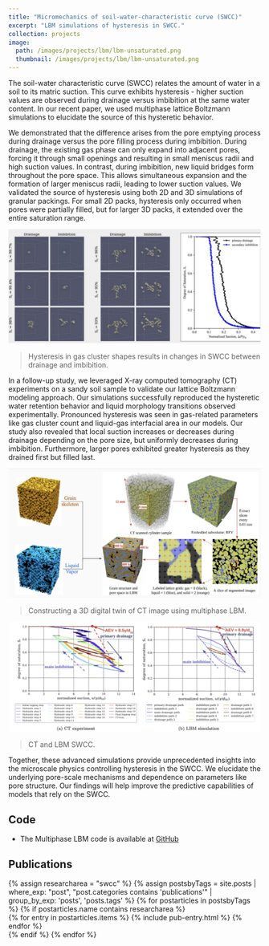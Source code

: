 ```yaml
---
title: "Micromechanics of soil-water-characteristic curve (SWCC)"
excerpt: "LBM simulations of hysteresis in SWCC."
collection: projects
image: 
  path: /images/projects/lbm/lbm-unsaturated.png
  thumbnail: /images/projects/lbm/lbm-unsaturated.png
---
```


The soil-water characteristic curve (SWCC) relates the amount of water in a soil to its matric suction. This curve exhibits hysteresis - higher suction values are observed during drainage versus imbibition at the same water content. In our recent paper, we used multiphase lattice Boltzmann simulations to elucidate the source of this hysteretic behavior.

We demonstrated that the difference arises from the pore emptying process during drainage versus the pore filling process during imbibition. During drainage, the existing gas phase can only expand into adjacent pores, forcing it through small openings and resulting in small meniscus radii and high suction values. In contrast, during imbibition, new liquid bridges form throughout the pore space. This allows simultaneous expansion and the formation of larger meniscus radii, leading to lower suction values. We validated the source of hysteresis using both 2D and 3D simulations of granular packings. For small 2D packs, hysteresis only occurred when pores were partially filled, but for larger 3D packs, it extended over the entire saturation range.

![SWCC LBM](/images/projects/lbm/gas-cluster-hysteresis.png)
> Hysteresis in gas cluster shapes results in changes in SWCC between drainage and imbibition.

In a follow-up study, we leveraged X-ray computed tomography (CT) experiments on a sandy soil sample to validate our lattice Boltzmann modeling approach. Our simulations successfully reproduced the hysteretic water retention behavior and liquid morphology transitions observed experimentally. Pronounced hysteresis was seen in gas-related parameters like gas cluster count and liquid-gas interfacial area in our models. Our study also revealed that local suction increases or decreases during drainage depending on the pore size, but uniformly decreases during imbibition. Furthermore, larger pores exhibited greater hysteresis as they drained first but filled last.

![DigitalTwin LBM-CT](/images/projects/lbm/digital-twin-ct-lbm.png)
> Constructing a 3D digital twin of CT image using multiphase LBM.

![LBM CT SWCC](/images/projects/lbm/lbm-ct-hysteresis.png)
> CT and LBM SWCC.

Together, these advanced simulations provide unprecedented insights into the microscale physics controlling hysteresis in the SWCC. We elucidate the underlying pore-scale mechanisms and dependence on parameters like pore structure. Our findings will help improve the predictive capabilities of models that rely on the SWCC.

## Code
* The Multiphase LBM code is available at [GitHub](https://github.com/geoelements/mcmp-lbm)

## Publications
<!-- Publications filled automatically -->
<div class="publications">
{% assign researcharea = "swcc" %}
{% assign postsbyTags = site.posts | where_exp: "post", "post.categories contains 'publications'" |
group_by_exp:
'posts', 'posts.tags' %}
{% for postarticles in postsbyTags %}
  {% if postarticles.name contains researcharea %}
    <div class="entries-{{ page.entries_layout | default: 'list' }}">
    {% for entry in postarticles.items %}
      {% include pub-entry.html %}
    {% endfor %}
    </div>
  {% endif %}
{% endfor %}
</div>